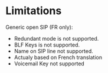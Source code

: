 # Limitations

Generic open SIP (FR only):
- Redundant mode is not supported.
- BLF Keys is not supported.
- Name on SIP line not supported.
- Actualy based on French translation
- Voicemail Key not supported
